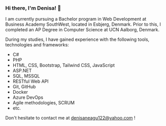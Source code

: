 ### Hi there, I'm Denisa! 👋

I am currently pursuing a Bachelor program in Web Development at Business Academy SouthWest, located in Esbjerg, Denmark. Prior to this, I completed an AP Degree in Computer Science at UCN Aalborg, Denmark.

During my studies, I have gained experience with the following tools, technologies and frameworks:
* C#
* PHP
* HTML, CSS, Bootstrap, Tailwind CSS, JavaScript
* ASP.NET
* SQL, MSSQL
* RESTful Web API
* Git, GitHub
* Docker
* Azure DevOps
* Agile methodologies, SCRUM
* etc.

Don't hesitate to contact me at [denisaneagu122@yahoo.com](mailto:denisaneagu122@yahoo.com?subject=[GitHub]%20Source%20Han%20Sans) !

<!--
**denisa122/denisa122** is a ✨ _special_ ✨ repository because its `README.md` (this file) appears on your GitHub profile.

Here are some ideas to get you started:

- 🔭 I’m currently working on ...
- 🌱 I’m currently learning ...
- 👯 I’m looking to collaborate on ...
- 🤔 I’m looking for help with ...
- 💬 Ask me about ...
- 📫 How to reach me: ...
- 😄 Pronouns: ...
- ⚡ Fun fact: ...
-->
